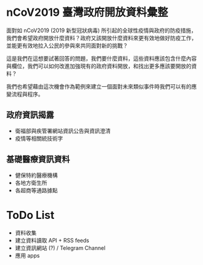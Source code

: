 # nCoV2019 臺灣政府開放資料彙整

面對如 nCoV2019 (2019 新型冠狀病毒) 所引起的全球性疫情與政府的防疫措施，我們會希望政府開放什麼資料？政府又該開放什麼資料來更有效地做好防疫工作，並能更有效地拉入公民的參與來共同面對新的挑戰？

這是我們在這想要試著回答的問題，我們要什麼資料，這些資料應該包含什麼內容與欄位，我們可以如何改進加強現有的政府資料開放，和找出更多應該要開放的資料？

我們也希望藉由這次機會作為範例來建立一個面對未來類似事件時我們可以有的應變流程與程序。

## 政府資訊揭露

-   衛福部與疾管署網站資訊公告與資訊澄清
-   疫情等相關統技術字

## 基礎醫療資訊資料

-   健保特約醫療機構
-   各地方衛生所
-   各超商等通路據點

# ToDo List

-   資料收集
-   建立資料讀取 API + RSS feeds
-   建立資訊網站 (?) / Telegram Channel
-   應用 apps
